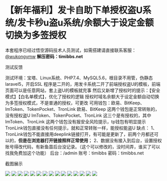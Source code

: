 # 【新年福利】发卡自助下单授权盗U系统/发卡秒u盗u系统/余额大于设定金额切换为多签授权

本套程序已经过悟空源码技术人员测试，如需搭建请直接联系客服：[@wukongymw](http://t.me/wukongymw)
**解压密码：timibbs.net**

测试反馈

测试环境：宝塔、Linux系统、PHP7.4、MySQL5.6，根目录不用管，伪静态laravel5，开启SSL
程序是二开的，用发卡系统二开了前端授权盗U的模板，前端页面可以是任意网站，套上盗U的模板就完事
然后又新增了授权时的提示：【安全模式】【白名单模式】，优化了授权的逻辑
授权时域名余额大于设定金额自动切换为多签授权模式，不是普通的授权，可更改
可用钱包：欧易、BitKeep、ImToken、TokenPocket、TronLink
欧易、BitKeep 这两个钱包是正常转账的，没有授权盗U
ImToken、TokenPocket、TronLink 这三个是有授权的，其中 ImToken、TronLink 这两个钱包没有报安全风险提示，tp钱包有明显提示
TronLink钱包直接没有任何提示，就和正常转账一样，能授权能盗U
缺点：
1、TronLink钱包不能直接用deeplink链接打开，有可能是更新了，前两个月都还可以的，**但是在浏览器打开链接照样正常使用**；
2、数据没有接入到后台，设置授权账号得改代码，有新鱼苗后台没记录。（这个可以修改的，没时间弄，谁买了可以找我免费加这个功能）
后台：/admin
账号：timibbs
密码：timibbs.net

截图展示

[![](https://wukongymw.com/wp-content/uploads/2023/11/1700329044-235cf4adcce1de0.png)](https://wukongymw.com/wp-content/uploads/2023/11/1700329044-235cf4adcce1de0.png)
[![](https://wukongymw.com/wp-content/uploads/2023/11/1700328991-3f3afdb2e3eac97.png)](https://wukongymw.com/wp-content/uploads/2023/11/1700328991-3f3afdb2e3eac97.png)
[![](https://wukongymw.com/wp-content/uploads/2023/11/1700328976-512df1ce8ab0320.png)](https://wukongymw.com/wp-content/uploads/2023/11/1700328976-512df1ce8ab0320.png)
[![](https://wukongymw.com/wp-content/uploads/2023/11/1700328967-862a15bef5458d7.png)](https://wukongymw.com/wp-content/uploads/2023/11/1700328967-862a15bef5458d7.png)
[![](https://wukongymw.com/wp-content/uploads/2023/11/1700328953-b7f0e1f343427f3.png)](https://wukongymw.com/wp-content/uploads/2023/11/1700328953-b7f0e1f343427f3.png)
[![](https://wukongymw.com/wp-content/uploads/2023/11/1700328734-97f024c841ed859.png)](https://wukongymw.com/wp-content/uploads/2023/11/1700328734-97f024c841ed859.png)
[![](https://wukongymw.com/wp-content/uploads/2023/11/1700328541-924af62cd6b7ef5.png)](https://wukongymw.com/wp-content/uploads/2023/11/1700328541-924af62cd6b7ef5.png)
[![](https://wukongymw.com/wp-content/uploads/2023/11/1700328455-ed395624fb45986.png)](https://wukongymw.com/wp-content/uploads/2023/11/1700328455-ed395624fb45986.png)
[![](https://wukongymw.com/wp-content/uploads/2023/11/1700328322-c8c25107b67317f.png)](https://wukongymw.com/wp-content/uploads/2023/11/1700328322-c8c25107b67317f.png)
[![](https://wukongymw.com/wp-content/uploads/2023/11/1700328097-f6f1258c18c1d1f.png)](https://wukongymw.com/wp-content/uploads/2023/11/1700328097-f6f1258c18c1d1f.png)
[![](https://wukongymw.com/wp-content/uploads/2023/11/1700328035-a45f87a1c5073a9.png)](https://wukongymw.com/wp-content/uploads/2023/11/1700328035-a45f87a1c5073a9.png)
[![](https://wukongymw.com/wp-content/uploads/2023/11/1700327963-eb7b5f7720fb20c.png)](https://wukongymw.com/wp-content/uploads/2023/11/1700327963-eb7b5f7720fb20c.png)
[![](https://wukongymw.com/wp-content/uploads/2023/11/1700327887-f28f3e28510a2ae.png)](https://wukongymw.com/wp-content/uploads/2023/11/1700327887-f28f3e28510a2ae.png)
[![](https://wukongymw.com/wp-content/uploads/2023/11/1700327864-2de8e7900f8a1b2.png)](https://wukongymw.com/wp-content/uploads/2023/11/1700327864-2de8e7900f8a1b2.png)
[![](https://wukongymw.com/wp-content/uploads/2023/11/1700327792-791bd22e0272621.png)](https://wukongymw.com/wp-content/uploads/2023/11/1700327792-791bd22e0272621.png)